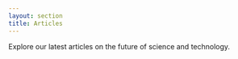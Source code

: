 ```yaml
---
layout: section
title: Articles
---
```

Explore our latest articles on the future of science and technology.
